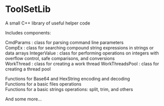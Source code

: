 # ToolSetLib
A small C++ library of useful helper code  

Includes components:  

CmdParams       : class for parsing command line parameters  
CompEx          : class for searching compound string expressions in strings or data arrays
IntegerValue    : class for performing operations on integers with overflow control, safe comparisons, and conversions  
WorkThread      : class for creating a work thread
WorkThreadsPool : class for creating a thread pool  
  
  
Functions for Base64 and HexString encoding and decoding  
Functions for a basic files operations  
Functions for a basic strings operations: split, trim, and others    
  
And some more...  
